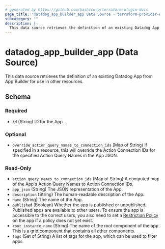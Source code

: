 ```yaml
---
# generated by https://github.com/hashicorp/terraform-plugin-docs
page_title: "datadog_app_builder_app Data Source - terraform-provider-datadog"
subcategory: ""
description: |-
  This data source retrieves the definition of an existing Datadog App from App Builder for use in other resources.
---
```


# datadog_app_builder_app (Data Source)

This data source retrieves the definition of an existing Datadog App from App Builder for use in other resources.



<!-- schema generated by tfplugindocs -->
## Schema

### Required

- `id` (String) ID for the App.

### Optional

- `override_action_query_names_to_connection_ids` (Map of String) If specified in a resource, this will override the Action Connection IDs for the specified Action Query Names in the App JSON.

### Read-Only

- `action_query_names_to_connection_ids` (Map of String) A computed map of the App's Action Query Names to Action Connection IDs.
- `app_json` (String) The JSON representation of the App.
- `description` (String) The human-readable description of the App.
- `name` (String) The name of the App.
- `published` (Boolean) Whether the app is published or unpublished. Published apps are available to other users. To ensure the app is accessible to the correct users, you also need to set a [Restriction Policy](https://docs.datadoghq.com/api/latest/restriction-policies/) on the app if a policy does not yet exist.
- `root_instance_name` (String) The name of the root component of the app. This is a grid component that contains all other components.
- `tags` (Set of String) A list of tags for the app, which can be used to filter apps.
